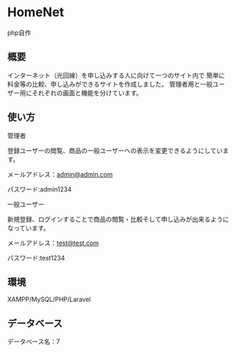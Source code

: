 # HomeNet
php自作
## 概要
インターネット（光回線）を申し込みする人に向けて一つのサイト内で
簡単に料金等の比較、申し込みができるサイトを作成しました。
管理者用と一般ユーザー用にそれぞれの画面と機能を分けています。
## 使い方
管理者

登録ユーザーの閲覧、商品の一般ユーザーへの表示を変更できるようにしています。

メールアドレス：admin@admin.com

パスワード:admin1234

一般ユーザー

新規登録、ログインすることで商品の閲覧・比較そして申し込みが出来るようになっています。

メールアドレス：test@test.com

パスワード:test1234

## 環境
XAMPP/MySQL/PHP/Laravel
## データベース
データベース名：7
